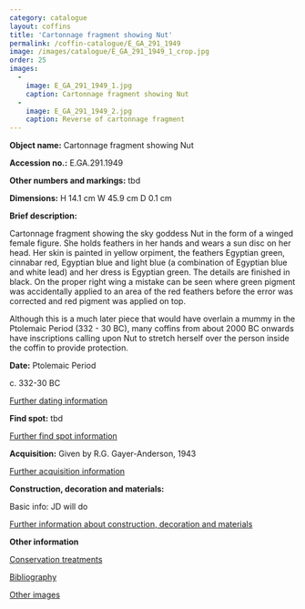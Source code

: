 ```yaml
---
category: catalogue
layout: coffins
title: 'Cartonnage fragment showing Nut'
permalink: /coffin-catalogue/E_GA_291_1949
image: /images/catalogue/E_GA_291_1949_1_crop.jpg
order: 25
images: 
  -
    image: E_GA_291_1949_1.jpg
    caption: Cartonnage fragment showing Nut
  -
    image: E_GA_291_1949_2.jpg
    caption: Reverse of cartonnage fragment
---
```


**Object name:** 
Cartonnage fragment showing Nut

**Accession no.:** 
E.GA.291.1949

**Other numbers and markings:**
tbd

**Dimensions:** 
H 14.1 cm
W 45.9 cm
D 0.1 cm

**Brief description:** 

Cartonnage fragment showing the sky goddess Nut in the form of a winged female figure. She holds feathers in her hands and wears a sun disc on her head. Her skin is painted in yellow orpiment, the feathers Egyptian green, cinnabar red, Egyptian blue and light blue (a combination of Egyptian blue and white lead) and her dress is Egyptian green. The details are finished in black. On the proper right wing a mistake can be seen where green pigment was accidentally applied to an area of the red feathers before the error was corrected and red pigment was applied on top.

Although this is a much later piece that would have overlain a mummy in the Ptolemaic Period (332 - 30 BC), many coffins from about 2000 BC onwards have inscriptions calling upon Nut to stretch herself over the person inside the coffin to provide protection.


**Date:**
Ptolemaic Period

c. 332-30 BC

[Further dating information](/catalogue_extras/E_GA_291_1949_dating)

**Find spot:**
tbd

[Further find spot information](/catalogue_extras/E_GA_291_1949_findspot)

**Acquisition:**
Given by R.G. Gayer-Anderson, 1943

[Further acquisition information](/catalogue_extras/E_GA_291_1949_acquisition)

**Construction, decoration and materials:**

Basic info: JD will do

[Further information about construction, decoration and materials](/catalogue_extras/E_GA_291_1949_materials)


**Other information**

[Conservation treatments](/catalogue_extras/E_GA_291_1949_conservation)

[Bibliography](/catalogue_extras/E_GA_291_1949_bibliography)

[Other images](/catalogue_extras/E_GA_291_1949_imagesheet)

